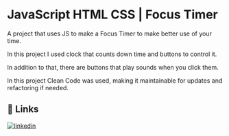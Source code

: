 
# JavaScript HTML CSS | Focus Timer

A project that uses JS to make a Focus Timer to make better use of your time.

In this project I used clock that counts down time and buttons to control it.

In addition to that, there are buttons that play sounds when you click them.

In this project Clean Code was used, making it maintainable for updates and refactoring if needed.

## 🔗 Links
[![linkedin](https://img.shields.io/badge/linkedin-0A66C2?style=for-the-badge&logo=linkedin&logoColor=white)](https://www.linkedin.com/rubenscpneto)

